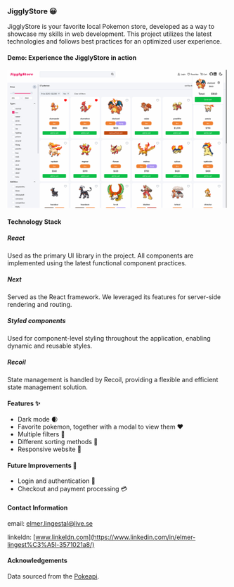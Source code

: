 ### JigglyStore :grinning:

JigglyStore is your favorite local Pokemon store, developed as a way to showcase my skills in web development. This project utilizes the latest technologies and follows best practices for an optimized user experience.

#### Demo: Experience the JigglyStore in action
[<img alt="alt_text" width="500px" src="./static/jigglystore.png" />](https://github.com/premell/pokemon_store_nextjs)


#### Technology Stack

##### React
Used as the primary UI library in the project. All components are implemented using the latest functional component practices.

##### Next
Served as the React framework. We leveraged its features for server-side rendering and routing.

##### Styled components
Used for component-level styling throughout the application, enabling dynamic and reusable styles.

##### Recoil
State management is handled by Recoil, providing a flexible and efficient state management solution.

#### Features :sparkles:

- Dark mode :waxing_crescent_moon:
- Favorite pokemon, together with a modal to view them :hearts:
- Multiple filters :pushpin:
- Different sorting methods :telescope:
- Responsive website :dancer:

#### Future Improvements :construction:

- Login and authentication :key:
- Checkout and payment processing :credit_card:

#### Contact Information
email: elmer.lingestal@live.se

linkeldn: [www.linkeldn.com](https://www.linkedin.com/in/elmer-lingest%C3%A5l-3571021a8/)

#### Acknowledgements

Data sourced from the [Pokeapi](https://pokeapi.co/).
